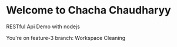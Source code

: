 # Welcome to Chacha Chaudharyy
RESTful Api Demo with nodejs

You're on feature-3 branch: Workspace Cleaning